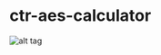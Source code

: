 # ctr-aes-calculator
![alt tag](https://cloud.githubusercontent.com/assets/8476366/25062156/b105fc88-21f0-11e7-9b06-59e0dae9a3a8.png)
